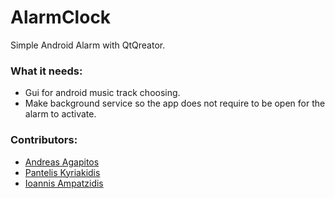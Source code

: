 # AlarmClock
Simple Android Alarm with QtQreator.

### What it needs: 
* Gui for android music track choosing.
* Make background service so the app does not require to be open for the alarm to activate.

### Contributors:
* <a href="https://github.com/andreasagap">Andreas Agapitos</a>
* <a href="https://github.com/PantelisKyriakidis">Pantelis Kyriakidis</a>
* <a href="https://github.com/ioampatzidis">Ioannis Ampatzidis</a>